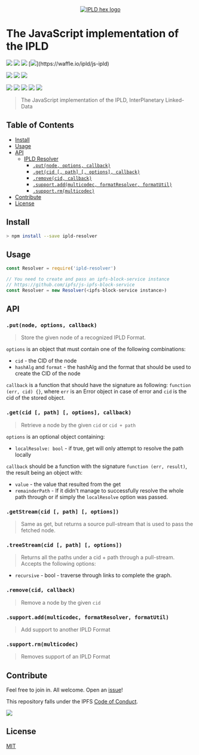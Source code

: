 <div align="center">
  <a href="https://ipld.io"><img src="https://ipld.io/img/ipld-logo.png" alt="IPLD hex logo" /></a>
</div>

# The JavaScript implementation of the IPLD

[![](https://img.shields.io/badge/made%20by-Protocol%20Labs-blue.svg?style=flat-square)](http://protocol.ai)
[![](https://img.shields.io/badge/project-ipld-blue.svg?style=flat-square)](http://ipld.io/)
[![](https://img.shields.io/badge/freenode-%23ipfs-blue.svg?style=flat-square)](http://webchat.freenode.net/?channels=%23ipfs)
[![]([https://img.shields.io/badge/pm-waffle-blue.svg?style=flat-square")](https://waffle.io/ipld/js-ipld)

[![](https://travis-ci.org/ipld/js-ipld.svg?branch=master)](https://travis-ci.org/ipld/js-ipld)
[![](https://circleci.com/gh/ipld/js-ipld.svg?style=svg)]("https://circleci.com/gh/ipld/js-ipld)
[![](https://coveralls.io/repos/github/ipld/js-ipld/badge.svg?branch=master)](https://coveralls.io/github/ipld/js-ipld?branch=master)


[![](https://david-dm.org/ipld/js-ipld.svg?style=flat-square)](https://david-dm.org/ipld/js-ipld)
[![](https://img.shields.io/badge/code%20style-standard-brightgreen.svg?style=flat-square)](https://github.com/feross/standard)
[![](https://img.shields.io/badge/standard--readme-OK-green.svg?style=flat-square)](https://github.com/RichardLitt/standard-readme)
![](https://img.shields.io/badge/npm-%3E%3D3.0.0-orange.svg?style=flat-square)
![](https://img.shields.io/badge/Node.js-%3E%3D6.0.0-orange.svg?style=flat-square)

> The JavaScript implementation of the IPLD, InterPlanetary Linked-Data

## Table of Contents

- [Install](#install)
- [Usage](#usage)
- [API](#api)
  - [IPLD Resolver](#ipldresolver)
    - [`.put(node, options, callback)`](#putnode-cb)
    - [`.get(cid [, path] [, options], callback)`](#getcid-cb)
    - [`.remove(cid, callback)`](#removecid-cb)
    - [`.support.add(multicodec, formatResolver, formatUtil)`]()
    - [`.support.rm(multicodec)`]()
- [Contribute](#contribute)
- [License](#license)

## Install

```bash
> npm install --save ipld-resolver
```

## Usage

```js
const Resolver = require('ipld-resolver')

// You need to create and pass an ipfs-block-service instance
// https://github.com/ipfs/js-ipfs-block-service
const Resolver = new Resolver(<ipfs-block-service instance>)
```

## API

### `.put(node, options, callback)`

> Store the given node of a recognized IPLD Format.

`options` is an object that must contain one of the following combinations:
- `cid` - the CID of the node
- `hashAlg` and `format` - the hashAlg and the format that should be used to create the CID of the node

`callback` is a function that should have the signature as following: `function (err, cid) {}`, where `err` is an Error object in case of error and `cid` is the cid of the stored object.

### `.get(cid [, path] [, options], callback)`

> Retrieve a node by the given `cid` or `cid + path`

`options` is an optional object containing:

- `localResolve: bool` - if true, get will only attempt to resolve the path locally

`callback` should be a function with the signature `function (err, result)`, the result being an object with:

- `value` - the value that resulted from the get
- `remainderPath` - If it didn't manage to successfully resolve the whole path through or if simply the `localResolve` option was passed.

### `.getStream(cid [, path] [, options])`

> Same as get, but returns a source pull-stream that is used to pass the fetched node.

### `.treeStream(cid [, path] [, options])`

> Returns all the paths under a cid + path through a pull-stream. Accepts the following options:

- `recursive` - bool - traverse through links to complete the graph.

### `.remove(cid, callback)`

> Remove a node by the given `cid`

### `.support.add(multicodec, formatResolver, formatUtil)`

> Add support to another IPLD Format

### `.support.rm(multicodec)`

> Removes support of an IPLD Format

## Contribute

Feel free to join in. All welcome. Open an [issue](https://github.com/ipld/js-ipld-resolver/issues)!

This repository falls under the IPFS [Code of Conduct](https://github.com/ipfs/community/blob/master/code-of-conduct.md).

[![](https://cdn.rawgit.com/jbenet/contribute-ipfs-gif/master/img/contribute.gif)](https://github.com/ipfs/community/blob/master/contributing.md)

## License

[MIT](LICENSE)
